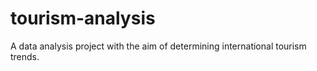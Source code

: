 # tourism-analysis
A data analysis project with the aim of determining international tourism trends.
